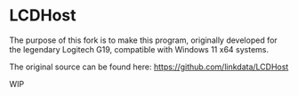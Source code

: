 # LCDHost

The purpose of this fork is to make this program, originally developed for the legendary Logitech G19, compatible with Windows 11 x64 systems.

The original source can be found here: https://github.com/linkdata/LCDHost


WIP

